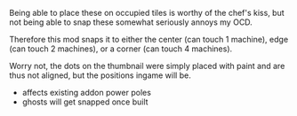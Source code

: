 Being able to place these on occupied tiles is worthy of the chef's kiss, but not being able to snap these somewhat seriously annoys my OCD.

Therefore this mod snaps it to either the center (can touch 1 machine), edge (can touch 2 machines), or a corner (can touch 4 machines).

Worry not, the dots on the thumbnail were simply placed with paint and are thus not aligned, but the positions ingame will be.

- affects existing addon power poles 
- ghosts will get snapped once built
